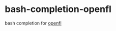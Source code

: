 bash-completion-openfl
======================
bash completion for [openfl](https://github.com/openfl/openfl)
